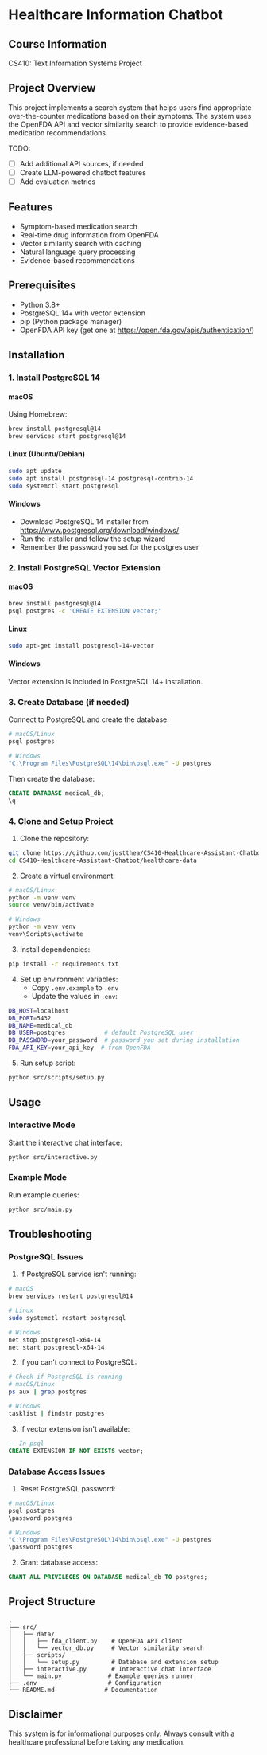 # Healthcare Information Chatbot

## Course Information

CS410: Text Information Systems Project

## Project Overview

This project implements a search system that helps users find appropriate over-the-counter medications based on their symptoms. The system uses the OpenFDA API and vector similarity search to provide evidence-based medication recommendations.

TODO:

- [ ] Add additional API sources, if needed
- [ ] Create LLM-powered chatbot features
- [ ] Add evaluation metrics

## Features

- Symptom-based medication search
- Real-time drug information from OpenFDA
- Vector similarity search with caching
- Natural language query processing
- Evidence-based recommendations

## Prerequisites

- Python 3.8+
- PostgreSQL 14+ with vector extension
- pip (Python package manager)
- OpenFDA API key (get one at https://open.fda.gov/apis/authentication/)

## Installation

### 1. Install PostgreSQL 14

#### macOS

Using Homebrew:

```bash
brew install postgresql@14
brew services start postgresql@14
```

#### Linux (Ubuntu/Debian)

```bash
sudo apt update
sudo apt install postgresql-14 postgresql-contrib-14
sudo systemctl start postgresql
```

#### Windows

- Download PostgreSQL 14 installer from https://www.postgresql.org/download/windows/
- Run the installer and follow the setup wizard
- Remember the password you set for the postgres user

### 2. Install PostgreSQL Vector Extension

#### macOS

```bash
brew install postgresql@14
psql postgres -c 'CREATE EXTENSION vector;'
```

#### Linux

```bash
sudo apt-get install postgresql-14-vector
```

#### Windows

Vector extension is included in PostgreSQL 14+ installation.

### 3. Create Database (if needed)

Connect to PostgreSQL and create the database:

```bash
# macOS/Linux
psql postgres
```

```bash
# Windows
"C:\Program Files\PostgreSQL\14\bin\psql.exe" -U postgres
```

Then create the database:

```sql
CREATE DATABASE medical_db;
\q
```

### 4. Clone and Setup Project

1. Clone the repository:

```bash
git clone https://github.com/justthea/CS410-Healthcare-Assistant-Chatbot.git
cd CS410-Healthcare-Assistant-Chatbot/healthcare-data
```

2. Create a virtual environment:

```bash
# macOS/Linux
python -m venv venv
source venv/bin/activate

# Windows
python -m venv venv
venv\Scripts\activate
```

3. Install dependencies:

```bash
pip install -r requirements.txt
```

4. Set up environment variables:
   - Copy `.env.example` to `.env`
   - Update the values in `.env`:

```bash
DB_HOST=localhost
DB_PORT=5432
DB_NAME=medical_db
DB_USER=postgres           # default PostgreSQL user
DB_PASSWORD=your_password  # password you set during installation
FDA_API_KEY=your_api_key  # from OpenFDA
```

5. Run setup script:

```bash
python src/scripts/setup.py
```

## Usage

### Interactive Mode

Start the interactive chat interface:

```bash
python src/interactive.py
```

### Example Mode

Run example queries:

```bash
python src/main.py
```

## Troubleshooting

### PostgreSQL Issues

1. If PostgreSQL service isn't running:

```bash
# macOS
brew services restart postgresql@14

# Linux
sudo systemctl restart postgresql

# Windows
net stop postgresql-x64-14
net start postgresql-x64-14
```

2. If you can't connect to PostgreSQL:

```bash
# Check if PostgreSQL is running
# macOS/Linux
ps aux | grep postgres

# Windows
tasklist | findstr postgres
```

3. If vector extension isn't available:

```sql
-- In psql
CREATE EXTENSION IF NOT EXISTS vector;
```

### Database Access Issues

1. Reset PostgreSQL password:

```bash
# macOS/Linux
psql postgres
\password postgres

# Windows
"C:\Program Files\PostgreSQL\14\bin\psql.exe" -U postgres
\password postgres
```

2. Grant database access:

```sql
GRANT ALL PRIVILEGES ON DATABASE medical_db TO postgres;
```

## Project Structure

```
.
├── src/
│   ├── data/
│   │   ├── fda_client.py    # OpenFDA API client
│   │   └── vector_db.py     # Vector similarity search
│   ├── scripts/
│   │   └── setup.py         # Database and extension setup
│   ├── interactive.py       # Interactive chat interface
│   └── main.py             # Example queries runner
├── .env                    # Configuration
└── README.md              # Documentation
```

## Disclaimer

This system is for informational purposes only. Always consult with a healthcare professional before taking any medication.

